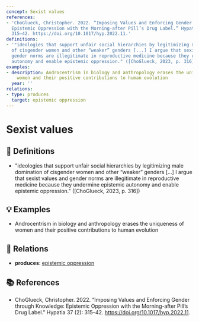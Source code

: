 ```yaml
---
concept: Sexist values
references:
- 'ChoGlueck, Christopher. 2022. “Imposing Values and Enforcing Gender through Knowledge:
  Epistemic Oppression with the Morning-after Pill’s Drug Label.” Hypatia 37 (2):
  315–42. https://doi.org/10.1017/hyp.2022.11.'
definitions:
- '"ideologies that support unfair social hierarchies by legitimizing male domination
  of cisgender women and other “weaker” genders [...] I argue that sexist values and
  gender norms are illegitimate in reproductive medicine because they undermine epistemic
  autonomy and enable epistemic oppression." ([ChoGlueck, 2023, p. 316])'
examples:
- description: Androcentrism in biology and anthropology erases the uniqueness of
    women and their positive contributions to human evolution
  year: ''
relations:
- type: produces
  target: epistemic oppression
---
```


# Sexist values

## 📖 Definitions

- "ideologies that support unfair social hierarchies by legitimizing male domination of cisgender women and other “weaker” genders [...] I argue that sexist values and gender norms are illegitimate in reproductive medicine because they undermine epistemic autonomy and enable epistemic oppression." ([ChoGlueck, 2023, p. 316])

## 💡 Examples

- Androcentrism in biology and anthropology erases the uniqueness of women and their positive contributions to human evolution

## 🔗 Relations

- **produces**: [epistemic oppression](./epistemic-oppression.md)

## 📚 References

- ChoGlueck, Christopher. 2022. “Imposing Values and Enforcing Gender through Knowledge: Epistemic Oppression with the Morning-after Pill’s Drug Label.” Hypatia 37 (2): 315–42. https://doi.org/10.1017/hyp.2022.11.
